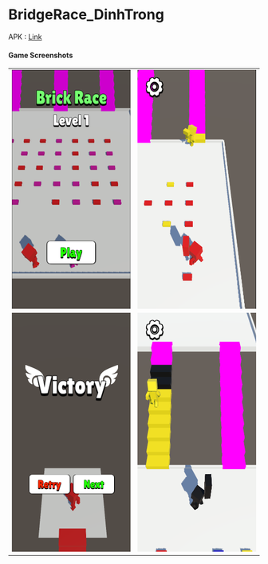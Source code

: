 # BridgeRace_DinhTrong

APK : [Link](https://drive.google.com/file/d/1O-z5Wuy5o6e1o3ZkgxOGt3auES9oi3kJ/view?usp=sharing)
 
#### Game Screenshots

<table>
   <tr>
    <td><img src="Screenshots/1.png" width=270 height=480></td>
    <td><img src="Screenshots/2.png" width=270 height=480></td>
  </tr>
  <tr>
    <td><img src="Screenshots/3.png" width=270 height=480></td>
    <td><img src="Screenshots/4.png" width=270 height=480></td>
  </tr>
 </table>
